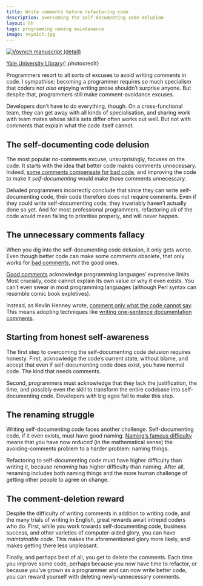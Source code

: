 ```yaml
---
title: Write comments before refactoring code
description: overcoming the self-documenting code delusion
layout: hh
tags: programming naming maintenance
image: voynich.jpg
---
```


[ ![Voynich manuscript (detail)](voynich.jpg) ](http://en.wikipedia.org/wiki/Voynich_manuscript)

[Yale University Library](http://brbl-dl.library.yale.edu/vufind/Record/3519597){:.photocredit}

Programmers resort to all sorts of excuses to avoid writing comments in code.
I sympathise; becoming a programmer requires so much specialism
that coders not _also_ enjoying writing prose shouldn’t surprise anyone.
But despite that, programmers still make comment-avoidance excuses.

Developers don’t have to do everything, though.
On a cross-functional team, they can get away with all kinds of specialisation,
and sharing work with team mates whose skills sets differ often works out well.
But not with comments that explain what the code itself cannot.

## The self-documenting code delusion

The most popular no-comments excuse, unsurprisingly, focuses on the code.
It starts with the idea that better code makes comments unnecessary.
Indeed, [some comments compensate for bad code](7-ways-to-write-bad-comments),
and improving the code to make it _self-documenting_ would make those comments unnecessary.

Deluded programmers incorrectly conclude that since they can write self-documenting code,
their code therefore does not require comments.
Even if they could write self-documenting code, they invariably haven’t actually done so yet.
And for most professional programmers,
refactoring _all_ of the code would mean failing to prioritise properly, and will never happen.

## The unnecessary comments fallacy

When you dig into the self-documenting code delusion, it only gets worse.
Even though better code can make some comments obsolete, that only works for
[bad comments](7-ways-to-write-bad-comments), not the good ones.

[Good comments](3-kinds-of-good-comments)
acknowledge programming languages’ expressive limits.
Most crucially, code cannot explain its own value or why it even exists.
You can’t even swear in most programming languages
(although Perl syntax can resemble comic book expletives).

Instead, as Kevlin Henney wrote,
[comment only what the code cannot say](https://medium.com/@kevlinhenney/comment-only-what-the-code-cannot-say-dfdb7b8595ac).
This means adopting techniques like
[writing one-sentence documentation comments](documentation-comments).

## Starting from honest self-awareness

The first step to overcoming the self-documenting code delusion requires honesty.
First, acknowledge the code’s current state, without blame,
and accept that even if self-documenting code does exist, you have normal code.
The kind that needs comments.

Second, programmers must acknowledge that they lack the justification, the time,
and possibly even the skill to transform the entire codebase into self-documenting code.
Developers with big egos fail to make this step.

## The renaming struggle

Writing self-documenting code faces another challenge.
Self-documenting code, if it even exists, must have good naming.
[Naming’s famous difficulty](why-naming-things-is-hard)
means that you have now _reduced_ (in the mathematical sense)
the avoiding-comments problem to a harder problem: naming things.

Refactoring to self-documenting code must have higher difficulty than writing it,
because _renaming_ has higher difficulty than naming.
After all, renaming includes both naming things
and the more human challenge of getting other people to agree on change.

## The comment-deletion reward

Despite the difficulty of writing comments in addition to writing code,
and the many trials of writing in English, great rewards await intrepid coders who do.
First, while you work towards self-documenting code, business success,
and other varieties of computer-aided glory, you can have _maintainable code_.
This makes the aforementioned glory more likely, and makes getting there less unpleasant.

Finally, and perhaps best of all, you get to delete the comments.
Each time you improve some code, perhaps because you now have time to refactor,
or because you’ve grown as a programmer and can now write better code,
you can reward yourself with deleting newly-unnecessary comments.

